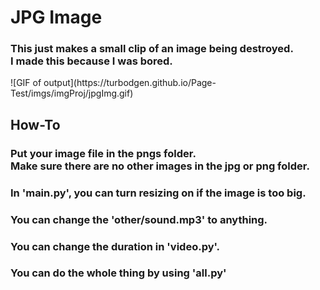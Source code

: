 <h1>JPG Image</h1>
<h3>This just makes a small clip of an image being destroyed.<br>I made this because I was bored.</h3>
![GIF of output](https://turbodgen.github.io/Page-Test/imgs/imgProj/jpgImg.gif)
<br>
<h2>How-To</h2>
<h3>Put your image file in the pngs folder.<br>Make sure there are no other images in the jpg or png folder.</h3>
<h3>In 'main.py', you can turn resizing on if the image is too big.</h3>
<h3>You can change the 'other/sound.mp3' to anything.</h3>
<h3>You can change the duration in 'video.py'.</b3>
<br>
<h3>You can do the whole thing by using 'all.py'</h3>
